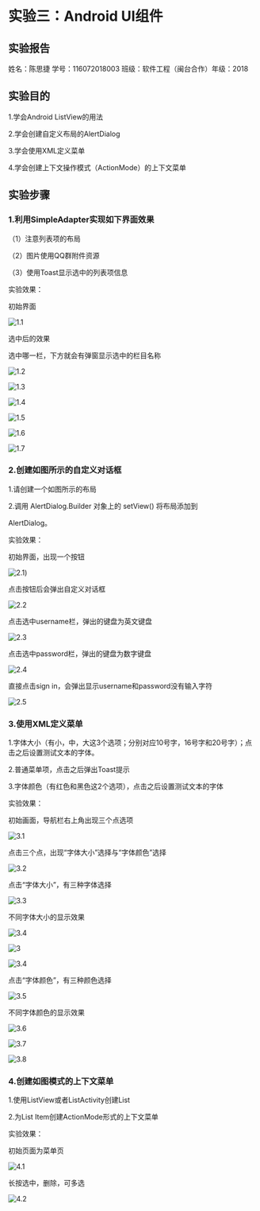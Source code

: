 # 实验三：Android UI组件

## 实验报告

姓名：陈思捷 学号：116072018003 班级：软件工程（闽台合作）年级：2018

## 实验目的

1.学会Android ListView的用法

2.学会创建自定义布局的AlertDialog

3.学会使用XML定义菜单

4.学会创建上下文操作模式（ActionMode）的上下文菜单

## 实验步骤

### 1.利用SimpleAdapter实现如下界面效果

（1）注意列表项的布局

（2）图片使用QQ群附件资源

（3）使用Toast显示选中的列表项信息

实验效果：

初始界面

![1.1](https://img-blog.csdnimg.cn/20201207164128394.png?x-oss-process=image/watermark,type_ZmFuZ3poZW5naGVpdGk,shadow_10,text_aHR0cHM6Ly9ibG9nLmNzZG4ubmV0L3h4X3dhdGVy,size_16,color_FFFFFF,t_70#pic_center)

选中后的效果

选中哪一栏，下方就会有弹窗显示选中的栏目名称

![1.2](https://img-blog.csdnimg.cn/20201207164202391.png?x-oss-process=image/watermark,type_ZmFuZ3poZW5naGVpdGk,shadow_10,text_aHR0cHM6Ly9ibG9nLmNzZG4ubmV0L3h4X3dhdGVy,size_16,color_FFFFFF,t_70#pic_center)

![1.3](https://img-blog.csdnimg.cn/20201207164219391.png?x-oss-process=image/watermark,type_ZmFuZ3poZW5naGVpdGk,shadow_10,text_aHR0cHM6Ly9ibG9nLmNzZG4ubmV0L3h4X3dhdGVy,size_16,color_FFFFFF,t_70#pic_center)

![1.4](https://img-blog.csdnimg.cn/2020120716423316.png?x-oss-process=image/watermark,type_ZmFuZ3poZW5naGVpdGk,shadow_10,text_aHR0cHM6Ly9ibG9nLmNzZG4ubmV0L3h4X3dhdGVy,size_16,color_FFFFFF,t_70#pic_center)

![1.5](https://img-blog.csdnimg.cn/2020120716424662.png?x-oss-process=image/watermark,type_ZmFuZ3poZW5naGVpdGk,shadow_10,text_aHR0cHM6Ly9ibG9nLmNzZG4ubmV0L3h4X3dhdGVy,size_16,color_FFFFFF,t_70#pic_center)

![1.6](https://img-blog.csdnimg.cn/20201207164259220.png?x-oss-process=image/watermark,type_ZmFuZ3poZW5naGVpdGk,shadow_10,text_aHR0cHM6Ly9ibG9nLmNzZG4ubmV0L3h4X3dhdGVy,size_16,color_FFFFFF,t_70#pic_center)

![1.7](https://img-blog.csdnimg.cn/20201207164313460.png?x-oss-process=image/watermark,type_ZmFuZ3poZW5naGVpdGk,shadow_10,text_aHR0cHM6Ly9ibG9nLmNzZG4ubmV0L3h4X3dhdGVy,size_16,color_FFFFFF,t_70#pic_center)

### 2.创建如图所示的自定义对话框

1.请创建一个如图所示的布局

2.调用 AlertDialog.Builder 对象上的 setView() 将布局添加到

AlertDialog。 

实验效果：

初始界面，出现一个按钮

![2.1](https://img-blog.csdnimg.cn/20201207164325734.png?x-oss-process=image/watermark,type_ZmFuZ3poZW5naGVpdGk,shadow_10,text_aHR0cHM6Ly9ibG9nLmNzZG4ubmV0L3h4X3dhdGVy,size_16,color_FFFFFF,t_70#pic_center))

点击按钮后会弹出自定义对话框

![2.2](https://img-blog.csdnimg.cn/20201207164338799.png?x-oss-process=image/watermark,type_ZmFuZ3poZW5naGVpdGk,shadow_10,text_aHR0cHM6Ly9ibG9nLmNzZG4ubmV0L3h4X3dhdGVy,size_16,color_FFFFFF,t_70#pic_center)

点击选中username栏，弹出的键盘为英文键盘

![2.3](https://img-blog.csdnimg.cn/20201207164348584.png?x-oss-process=image/watermark,type_ZmFuZ3poZW5naGVpdGk,shadow_10,text_aHR0cHM6Ly9ibG9nLmNzZG4ubmV0L3h4X3dhdGVy,size_16,color_FFFFFF,t_70#pic_center)

点击选中password栏，弹出的键盘为数字键盘

![2.4](https://img-blog.csdnimg.cn/20201207164400988.png?x-oss-process=image/watermark,type_ZmFuZ3poZW5naGVpdGk,shadow_10,text_aHR0cHM6Ly9ibG9nLmNzZG4ubmV0L3h4X3dhdGVy,size_16,color_FFFFFF,t_70#pic_center)

直接点击sign in，会弹出显示username和password没有输入字符

![2.5](https://img-blog.csdnimg.cn/20201207164412839.png?x-oss-process=image/watermark,type_ZmFuZ3poZW5naGVpdGk,shadow_10,text_aHR0cHM6Ly9ibG9nLmNzZG4ubmV0L3h4X3dhdGVy,size_16,color_FFFFFF,t_70#pic_center)

### 3.使用XML定义菜单

1.字体大小（有小，中，大这3个选项；分别对应10号字，16号字和20号字）；点击之后设置测试文本的字体。

2.普通菜单项，点击之后弹出Toast提示

3.字体颜色（有红色和黑色这2个选项），点击之后设置测试文本的字体

实验效果：

初始画面，导航栏右上角出现三个点选项

![3.1](https://img-blog.csdnimg.cn/20201207164439769.png?x-oss-process=image/watermark,type_ZmFuZ3poZW5naGVpdGk,shadow_10,text_aHR0cHM6Ly9ibG9nLmNzZG4ubmV0L3h4X3dhdGVy,size_16,color_FFFFFF,t_70#pic_center)

点击三个点，出现“字体大小”选择与“字体颜色”选择

![3.2](https://img-blog.csdnimg.cn/20201207171936150.png?x-oss-process=image/watermark,type_ZmFuZ3poZW5naGVpdGk,shadow_10,text_aHR0cHM6Ly9ibG9nLmNzZG4ubmV0L3h4X3dhdGVy,size_16,color_FFFFFF,t_70#pic_center)

点击“字体大小”，有三种字体选择

![3.3](https://img-blog.csdnimg.cn/20201207164428110.png?x-oss-process=image/watermark,type_ZmFuZ3poZW5naGVpdGk,shadow_10,text_aHR0cHM6Ly9ibG9nLmNzZG4ubmV0L3h4X3dhdGVy,size_16,color_FFFFFF,t_70#pic_center)

不同字体大小的显示效果

![3.4](https://img-blog.csdnimg.cn/20201207164439769.png?x-oss-process=image/watermark,type_ZmFuZ3poZW5naGVpdGk,shadow_10,text_aHR0cHM6Ly9ibG9nLmNzZG4ubmV0L3h4X3dhdGVy,size_16,color_FFFFFF,t_70#pic_center)

![3](https://img-blog.csdnimg.cn/20201207184636286.png?x-oss-process=image/watermark,type_ZmFuZ3poZW5naGVpdGk,shadow_10,text_aHR0cHM6Ly9ibG9nLmNzZG4ubmV0L3h4X3dhdGVy,size_16,color_FFFFFF,t_70#pic_center)

![3.4](https://img-blog.csdnimg.cn/20201207164451335.png?x-oss-process=image/watermark,type_ZmFuZ3poZW5naGVpdGk,shadow_10,text_aHR0cHM6Ly9ibG9nLmNzZG4ubmV0L3h4X3dhdGVy,size_16,color_FFFFFF,t_70#pic_center)

点击“字体颜色”，有三种颜色选择

![3.5](https://img-blog.csdnimg.cn/20201207164502201.png?x-oss-process=image/watermark,type_ZmFuZ3poZW5naGVpdGk,shadow_10,text_aHR0cHM6Ly9ibG9nLmNzZG4ubmV0L3h4X3dhdGVy,size_16,color_FFFFFF,t_70#pic_center)

不同字体颜色的显示效果

![3.6](https://img-blog.csdnimg.cn/20201207164516117.png?x-oss-process=image/watermark,type_ZmFuZ3poZW5naGVpdGk,shadow_10,text_aHR0cHM6Ly9ibG9nLmNzZG4ubmV0L3h4X3dhdGVy,size_16,color_FFFFFF,t_70#pic_center)

![3.7](https://img-blog.csdnimg.cn/20201207164528825.png?x-oss-process=image/watermark,type_ZmFuZ3poZW5naGVpdGk,shadow_10,text_aHR0cHM6Ly9ibG9nLmNzZG4ubmV0L3h4X3dhdGVy,size_16,color_FFFFFF,t_70#pic_center)

![3.8](https://img-blog.csdnimg.cn/20201207164540608.png?x-oss-process=image/watermark,type_ZmFuZ3poZW5naGVpdGk,shadow_10,text_aHR0cHM6Ly9ibG9nLmNzZG4ubmV0L3h4X3dhdGVy,size_16,color_FFFFFF,t_70#pic_center)

### 4.创建如图模式的上下文菜单

1.使用ListView或者ListActivity创建List

2.为List Item创建ActionMode形式的上下文菜单

实验效果：

初始页面为菜单页

![4.1](https://img-blog.csdnimg.cn/20201207164554837.png?x-oss-process=image/watermark,type_ZmFuZ3poZW5naGVpdGk,shadow_10,text_aHR0cHM6Ly9ibG9nLmNzZG4ubmV0L3h4X3dhdGVy,size_16,color_FFFFFF,t_70#pic_center)

长按选中，删除，可多选

![4.2](https://img-blog.csdnimg.cn/20201207164821176.png?x-oss-process=image/watermark,type_ZmFuZ3poZW5naGVpdGk,shadow_10,text_aHR0cHM6Ly9ibG9nLmNzZG4ubmV0L3h4X3dhdGVy,size_16,color_FFFFFF,t_70#pic_center)

